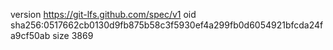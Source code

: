 version https://git-lfs.github.com/spec/v1
oid sha256:0517662cb0130d9fb875b58c3f5930ef4a299fb0d6054921bfcda24fa9cf50ab
size 3869
